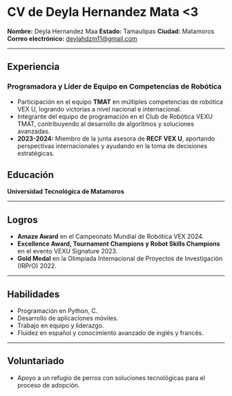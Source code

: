 # CV de Deyla Hernandez Mata <3

**Nombre:** Deyla Hernandez Maa
**Estado:** Tamaulipas
**Ciudad:** Matamoros
**Correo electrónico:** deylahdzm11@gmail.com

---

## Experiencia

### Programadora y Líder de Equipo en Competencias de Robótica

- Participación en el equipo **TMAT** en múltiples competencias de robótica VEX U, logrando victorias a nivel nacional e internacional.
- Integrante del equipo de programación en el Club de Robótica VEXU TMAT, contribuyendo al desarrollo de algoritmos y soluciones avanzadas.
- **2023-2024:** Miembro de la junta asesora de **RECF VEX U**, aportando perspectivas internacionales y ayudando en la toma de decisiones estratégicas.

## Educación

**Universidad Tecnológica de Matamoros**

---

## Logros

- **Amaze Award** en el Campeonato Mundial de Robótica VEX 2024.
- **Excellence Award, Tournament Champions y Robot Skills Champions** en el evento VEXU Signature 2023.
- **Gold Medal** en la Olimpiada Internacional de Proyectos de Investigación (IRPrO) 2022.

---

## Habilidades

- Programación en Python, C.
- Desarrollo de aplicaciones móviles.
- Trabajo en equipo y liderazgo.
- Fluidez en español y conocimiento avanzado de inglés y francés.

---

## Voluntariado

- Apoyo a un refugio de perros con soluciones tecnológicas para el proceso de adopción.
